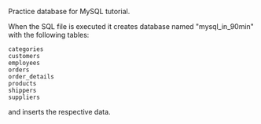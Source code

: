 Practice database for MySQL tutorial.

When the SQL file is executed it creates database named "mysql_in_90min" with the following tables:

    categories
    customers
    employees
    orders
    order_details
    products
    shippers
    suppliers
    
and inserts the respective data. 
